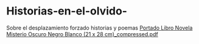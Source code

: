 # Historias-en-el-olvido-
Sobre el desplazamiento forzado historias  y poemas 
[Portado Libro Novela Misterio Oscuro Negro Blanco (21 x 28 cm)_compressed.pdf](https://github.com/user-attachments/files/20419045/Portado.Libro.Novela.Misterio.Oscuro.Negro.Blanco.21.x.28.cm._compressed.pdf)
